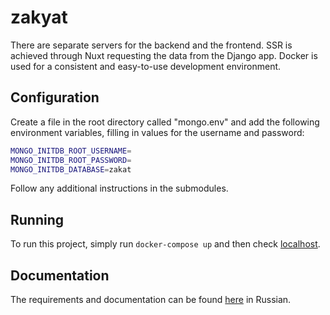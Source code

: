 # zakyat

There are separate servers for the backend and the frontend. SSR is achieved through Nuxt requesting the data from the Django app. Docker is used for a consistent and easy-to-use development environment.

## Configuration
Create a file in the root directory called "mongo.env" and add the following environment variables, filling in values for the username and password:
```bash
MONGO_INITDB_ROOT_USERNAME=
MONGO_INITDB_ROOT_PASSWORD=
MONGO_INITDB_DATABASE=zakat
```
Follow any additional instructions in the submodules.

## Running

To run this project, simply run `docker-compose up` and then check [localhost](http://localhost). 

## Documentation

The requirements and documentation can be found [here](https://docs.google.com/document/d/1z1xyGixq2cfKc5W9Oyifu96NMFANsg9mGpXQVyeBtjg/edit#heading=h.6w263tjhlg79) in Russian.
